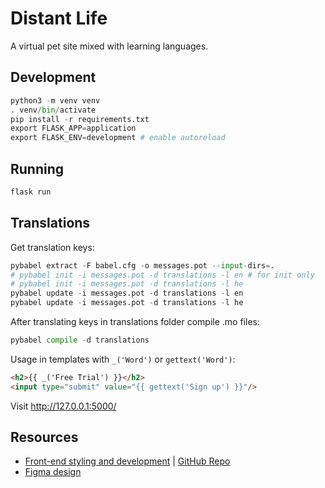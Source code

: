 # Distant Life

A virtual pet site mixed with learning languages.

## Development

```python
python3 -m venv venv
. venv/bin/activate
pip install -r requirements.txt
export FLASK_APP=application
export FLASK_ENV=development # enable autoreload
```

## Running

```python
flask run
```

## Translations

Get translation keys:

```python
pybabel extract -F babel.cfg -o messages.pot --input-dirs=.
# pybabel init -i messages.pot -d translations -l en # for init only
# pybabel init -i messages.pot -d translations -l he
pybabel update -i messages.pot -d translations -l en
pybabel update -i messages.pot -d translations -l he
```

After translating keys in translations folder compile .mo files:

```python
pybabel compile -d translations
```

Usage in templates with `_('Word')` or `gettext('Word')`:

```html
<h2>{{ _('Free Trial') }}</h2>
<input type="submit" value="{{ gettext('Sign up') }}"/>
```


Visit http://127.0.0.1:5000/

## Resources 

- [Front-end styling and development](https://virtual.github.io/fed-projects/04) | [GitHub Repo](https://github.com/virtual/fed-projects)
- [Figma design](https://www.figma.com/file/6ckmGH0eDFj1956hPH8n0V/DistantLife-final-CS50x?node-id=6%3A2860)

